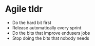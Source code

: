 # Agile tldr

- Do the hard bit first
- Release automatically every sprint
- Do the bits that improve endusers jobs
- Stop doing the bits that nobody needs

